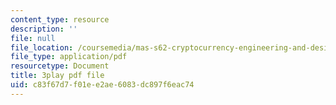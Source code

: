 ```yaml
---
content_type: resource
description: ''
file: null
file_location: /coursemedia/mas-s62-cryptocurrency-engineering-and-design-spring-2018/c83f67d7f01ee2ae6083dc897f6eac74_wXWbdiOBW5w.pdf
file_type: application/pdf
resourcetype: Document
title: 3play pdf file
uid: c83f67d7-f01e-e2ae-6083-dc897f6eac74
---
```

